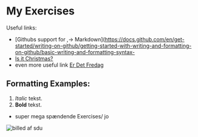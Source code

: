 # My Exercises
Useful links:
- [Githubs support for
,→ Markdown](https://docs.github.com/en/get-started/writing-on-github/getting-started-with-writing-and-formatting-on-github/basic-writing-and-formatting-syntax- 
- [Is it Christmas?](https://isitchristmas.com)
- even more useful link [Er Det Fredag](https://www.erdetfredag.dk/)
## Formatting Examples:
1. *Italic* tekst.
2. **Bold** tekst.

- super mega spændende Exercises/
jo

![billed af sdu](https://www.google.com/imgres?q=sdu&imgurl=https%3A%2F%2Fwww.sdu.dk%2F-%2Fmedia%2Fimages%2Fom_sdu%2Fbyerne%2Fbanner-film%2Fsduodense-2000x500.jpg&imgrefurl=https%3A%2F%2Fwww.sdu.dk%2Fda%2Fom-sdu%2Fsdu-campusser%2Fodense&docid=A8ljVJAlJpHXKM&tbnid=IP50bez3UHjpHM&vet=12ahUKEwjYsoz8uLyPAxUN_gIHHQi1IHEQM3oECBgQAA..i&w=2000&h=500&hcb=2&ved=2ahUKEwjYsoz8uLyPAxUN_gIHHQi1IHEQM3oECBgQAA)
